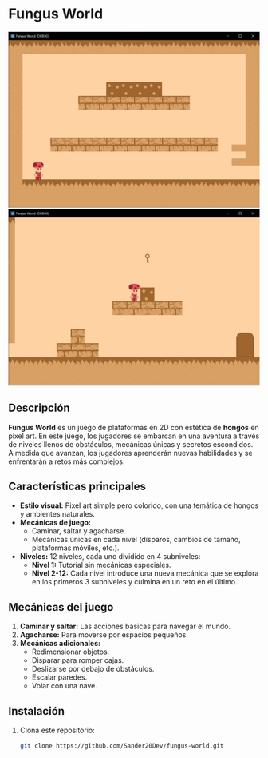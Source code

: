 # Fungus World

![Gameplay ScreenShoot 1](./images/image1.png)
![Gameplay ScreenShoot 2](./images/image2.png)

## Descripción

**Fungus World** es un juego de plataformas en 2D con estética de **hongos** en pixel art. En este juego, los jugadores se embarcan en una aventura a través de niveles llenos de obstáculos, mecánicas únicas y secretos escondidos. A medida que avanzan, los jugadores aprenderán nuevas habilidades y se enfrentarán a retos más complejos.

## Características principales

- **Estilo visual:** Pixel art simple pero colorido, con una temática de hongos y ambientes naturales.
- **Mecánicas de juego:**
  - Caminar, saltar y agacharse.
  - Mecánicas únicas en cada nivel (disparos, cambios de tamaño, plataformas móviles, etc.).
- **Niveles:** 12 niveles, cada uno dividido en 4 subniveles:
  - **Nivel 1:** Tutorial sin mecánicas especiales.
  - **Nivel 2-12:** Cada nivel introduce una nueva mecánica que se explora en los primeros 3 subniveles y culmina en un reto en el último.

## Mecánicas del juego

1. **Caminar y saltar:** Las acciones básicas para navegar el mundo.
2. **Agacharse:** Para moverse por espacios pequeños.
3. **Mecánicas adicionales:**
   - Redimensionar objetos.
   - Disparar para romper cajas.
   - Deslizarse por debajo de obstáculos.
   - Escalar paredes.
   - Volar con una nave.

## Instalación

1. Clona este repositorio:
   ```bash
   git clone https://github.com/Sander20Dev/fungus-world.git
   ```
